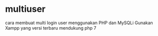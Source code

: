 # multiuser
cara membuat multi login user menggunakan PHP dan MySQLi 
Gunakan Xampp yang versi terbaru mendukung php 7

